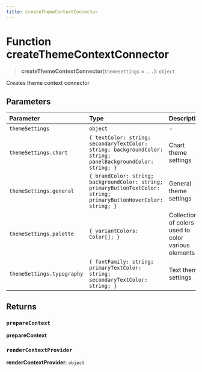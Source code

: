 ```yaml
---
title: createThemeContextConnector
---
```


# Function createThemeContextConnector

> **createThemeContextConnector**(`themeSettings` = `...`): `object`

Creates theme context connector

## Parameters

| Parameter | Type | Description |
| :------ | :------ | :------ |
| `themeSettings` | `object` | - |
| `themeSettings.chart` | `{ textColor: string; secondaryTextColor: string; backgroundColor: string; panelBackgroundColor: string; }` | Chart theme settings |
| `themeSettings.general` | `{ brandColor: string; backgroundColor: string; primaryButtonTextColor: string; primaryButtonHoverColor: string; }` | General theme settings |
| `themeSettings.palette` | `{ variantColors: Color[]; }` | Collection of colors used to color various elements |
| `themeSettings.typography` | `{ fontFamily: string; primaryTextColor: string; secondaryTextColor: string; }` | Text theme settings |

## Returns

### `prepareContext`

**prepareContext**

### `renderContextProvider`

**renderContextProvider**: `object`
